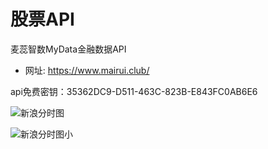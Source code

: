 # 股票API

麦蕊智数MyData金融数据API

- 网址: https://www.mairui.club/

api免费密钥：35362DC9-D511-463C-823B-E843FC0AB6E6



![新浪分时图](http://image.sinajs.cn/newchart/min/n/sh600000.gif)

![新浪分时图小](https://image.sinajs.cn/newchart/small/ish000001.gif)